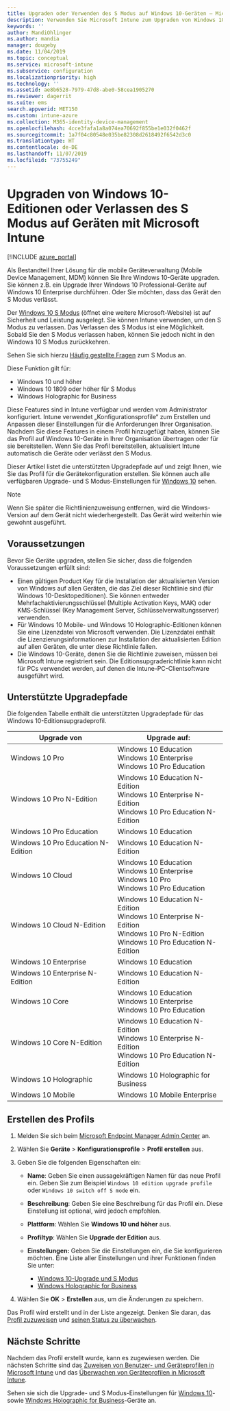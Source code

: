 ```yaml
---
title: Upgraden oder Verwenden des S Modus auf Windows 10-Geräten – Microsoft Intune – Azure | Microsoft-Dokumentation
description: Verwenden Sie Microsoft Intune zum Upgraden von Windows 10-Geräten auf eine andere Edition oder zum Aktivieren des S Modus. Administratoren können ein Gerätekonfigurationsprofil verwenden, um ein Upgrade von Windows 10 Professional auf Windows 10 Enterprise durchzuführen und den S Modus zu verlassen. Sie erhalten Informationen zu unterstützten Upgradepfaden für Windows 10 Pro, N Edition, Education, Cloud, Enterprise, Core, Holographic und Mobile.
keywords: ''
author: MandiOhlinger
ms.author: mandia
manager: dougeby
ms.date: 11/04/2019
ms.topic: conceptual
ms.service: microsoft-intune
ms.subservice: configuration
ms.localizationpriority: high
ms.technology: ''
ms.assetid: ae8b6528-7979-47d8-abe0-58cea1905270
ms.reviewer: dagerrit
ms.suite: ems
search.appverid: MET150
ms.custom: intune-azure
ms.collection: M365-identity-device-management
ms.openlocfilehash: 4cce3fafa1a8a074ea70692f855be1e032f0462f
ms.sourcegitcommit: 1a7f04c80548e035be82308d2618492f6542d3c0
ms.translationtype: HT
ms.contentlocale: de-DE
ms.lasthandoff: 11/07/2019
ms.locfileid: "73755249"
---
```

# <a name="upgrade-windows-10-editions-or-switch-out-of-s-mode-on-devices-using-microsoft-intune"></a>Upgraden von Windows 10-Editionen oder Verlassen des S Modus auf Geräten mit Microsoft Intune

[!INCLUDE [azure_portal](../includes/azure_portal.md)]

Als Bestandteil Ihrer Lösung für die mobile Geräteverwaltung (Mobile Device Management, MDM) können Sie Ihre Windows 10-Geräte upgraden. Sie können z.B. ein Upgrade Ihrer Windows 10 Professional-Geräte auf Windows 10 Enterprise durchführen. Oder Sie möchten, dass das Gerät den S Modus verlässt.

Der [Windows 10 S Modus](https://support.microsoft.com/help/4456067/windows-10-switch-out-of-s-mode) (öffnet eine weitere Microsoft-Website) ist auf Sicherheit und Leistung ausgelegt. Sie können Intune verwenden, um den S Modus zu verlassen. Das Verlassen des S Modus ist eine Möglichkeit. Sobald Sie den S Modus verlassen haben, können Sie jedoch nicht in den Windows 10 S Modus zurückkehren.

Sehen Sie sich hierzu [Häufig gestellte Fragen](https://support.microsoft.com/help/4020089/windows-10-in-s-mode-faq) zum S Modus an.

Diese Funktion gilt für:

- Windows 10 und höher
- Windows 10 1809 oder höher für S Modus
- Windows Holographic for Business

Diese Features sind in Intune verfügbar und werden vom Administrator konfiguriert. Intune verwendet „Konfigurationsprofile“ zum Erstellen und Anpassen dieser Einstellungen für die Anforderungen Ihrer Organisation. Nachdem Sie diese Features in einem Profil hinzugefügt haben, können Sie das Profil auf Windows 10-Geräte in Ihrer Organisation übertragen oder für sie bereitstellen. Wenn Sie das Profil bereitstellen, aktualisiert Intune automatisch die Geräte oder verlässt den S Modus.

Dieser Artikel listet die unterstützten Upgradepfade auf und zeigt Ihnen, wie Sie das Profil für die Gerätekonfiguration erstellen. Sie können auch alle verfügbaren Upgrade- und S Modus-Einstellungen für [Windows 10](edition-upgrade-windows-settings.md) sehen.

> [!NOTE]
> Wenn Sie später die Richtlinienzuweisung entfernen, wird die Windows-Version auf dem Gerät nicht wiederhergestellt. Das Gerät wird weiterhin wie gewohnt ausgeführt.

## <a name="prerequisites"></a>Voraussetzungen

Bevor Sie Geräte upgraden, stellen Sie sicher, dass die folgenden Voraussetzungen erfüllt sind:

- Einen gültigen Product Key für die Installation der aktualisierten Version von Windows auf allen Geräten, die das Ziel dieser Richtlinie sind (für Windows 10-Desktopeditionen). Sie können entweder Mehrfachaktivierungsschlüssel (Multiple Activation Keys, MAK) oder KMS-Schlüssel (Key Management Server, Schlüsselverwaltungsserver) verwenden.
- Für Windows 10 Mobile- und Windows 10 Holographic-Editionen können Sie eine Lizenzdatei von Microsoft verwenden. Die Lizenzdatei enthält die Lizenzierungsinformationen zur Installation der aktualisierten Edition auf allen Geräten, die unter diese Richtlinie fallen.
- Die Windows 10-Geräte, denen Sie die Richtlinie zuweisen, müssen bei Microsoft Intune registriert sein. Die Editionsupgraderichtlinie kann nicht für PCs verwendet werden, auf denen die Intune-PC-Clientsoftware ausgeführt wird.

## <a name="supported-upgrade-paths"></a>Unterstützte Upgradepfade

Die folgenden Tabelle enthält die unterstützten Upgradepfade für das Windows 10-Editionsupgradeprofil.

| Upgrade von | Upgrade auf: |
|---|---|
| Windows 10 Pro | Windows 10 Education <br/>Windows 10 Enterprise <br/>Windows 10 Pro Education |
| Windows 10 Pro N-Edition | Windows 10 Education N-Edition <br/>Windows 10 Enterprise N-Edition <br/>Windows 10 Pro Education N-Edition | 
| Windows 10 Pro Education | Windows 10 Education | 
| Windows 10 Pro Education N-Edition | Windows 10 Education N-Edition |
| Windows 10 Cloud | Windows 10 Education <br/>Windows 10 Enterprise <br/>Windows 10 Pro <br/>Windows 10 Pro Education | 
| Windows 10 Cloud N-Edition | Windows 10 Education N-Edition <br/>Windows 10 Enterprise N-Edition <br/>Windows 10 Pro N-Edition <br/>Windows 10 Pro Education N-Edition | 
| Windows 10 Enterprise | Windows 10 Education | 
| Windows 10 Enterprise N-Edition | Windows 10 Education N-Edition | 
| Windows 10 Core | Windows 10 Education <br/>Windows 10 Enterprise <br/>Windows 10 Pro Education | 
| Windows 10 Core N-Edition | Windows 10 Education N-Edition <br/>Windows 10 Enterprise N-Edition <br/>Windows 10 Pro Education N-Edition | 
| Windows 10 Holographic | Windows 10 Holographic for Business |
| Windows 10 Mobile | Windows 10 Mobile Enterprise |

<!--The following table provides information about the supported upgrade paths for Windows 10 editions in this policy:

![supported](./media/edition-upgrade-configure-windows-10/check_grn.png)  (X) = not supported    
![unsupported](./media/edition-upgrade-configure-windows-10/x_blk.png)    (green checkmark) = supported    

|Upgrade from edition\Upgrade to edition|Education|Education N|Pro Education|Pro Education N|Enterprise|Enterprise N|Professional|Professional N|Mobile Enterprise|Holographic for Business|
|--------|--------|--------|--------|--------|--------|--------|--------|--------|--------|--------|--------|
|Pro|![supported](./media/edition-upgrade-configure-windows-10/check_grn.png)|![unsupported](./media/edition-upgrade-configure-windows-10/x_blk.png)|![supported](./media/edition-upgrade-configure-windows-10/check_grn.png)|![unsupported](./media/edition-upgrade-configure-windows-10/x_blk.png)|![supported](./media/edition-upgrade-configure-windows-10/check_grn.png)|![unsupported](./media/edition-upgrade-configure-windows-10/x_blk.png)|![unsupported](./media/edition-upgrade-configure-windows-10/x_blk.png)|![unsupported](./media/edition-upgrade-configure-windows-10/x_blk.png)|![unsupported](./media/edition-upgrade-configure-windows-10/x_blk.png)|![unsupported](./media/edition-upgrade-configure-windows-10/x_blk.png)|
|Pro N|![unsupported](./media/edition-upgrade-configure-windows-10/x_blk.png)|![supported](./media/edition-upgrade-configure-windows-10/check_grn.png)|![unsupported](./media/edition-upgrade-configure-windows-10/x_blk.png)|![supported](./media/edition-upgrade-configure-windows-10/check_grn.png)|![unsupported](./media/edition-upgrade-configure-windows-10/x_blk.png)|![supported](./media/edition-upgrade-configure-windows-10/check_grn.png)|![unsupported](./media/edition-upgrade-configure-windows-10/x_blk.png)|![unsupported](./media/edition-upgrade-configure-windows-10/x_blk.png)|![unsupported](./media/edition-upgrade-configure-windows-10/x_blk.png)|![unsupported](./media/edition-upgrade-configure-windows-10/x_blk.png)|
|Pro Education|![supported](./media/edition-upgrade-configure-windows-10/check_grn.png)|![unsupported](./media/edition-upgrade-configure-windows-10/x_blk.png)|![unsupported](./media/edition-upgrade-configure-windows-10/x_blk.png)|![unsupported](./media/edition-upgrade-configure-windows-10/x_blk.png)|![unsupported](./media/edition-upgrade-configure-windows-10/x_blk.png)|![unsupported](./media/edition-upgrade-configure-windows-10/x_blk.png)|![unsupported](./media/edition-upgrade-configure-windows-10/x_blk.png)|![unsupported](./media/edition-upgrade-configure-windows-10/x_blk.png)|![unsupported](./media/edition-upgrade-configure-windows-10/x_blk.png)|![unsupported](./media/edition-upgrade-configure-windows-10/x_blk.png)|
|Pro Education N|![unsupported](./media/edition-upgrade-configure-windows-10/x_blk.png)|![supported](./media/edition-upgrade-configure-windows-10/check_grn.png)|![unsupported](./media/edition-upgrade-configure-windows-10/x_blk.png)|![unsupported](./media/edition-upgrade-configure-windows-10/x_blk.png)|![unsupported](./media/edition-upgrade-configure-windows-10/x_blk.png)|![unsupported](./media/edition-upgrade-configure-windows-10/x_blk.png)|![unsupported](./media/edition-upgrade-configure-windows-10/x_blk.png)|![unsupported](./media/edition-upgrade-configure-windows-10/x_blk.png)|![unsupported](./media/edition-upgrade-configure-windows-10/x_blk.png)|![unsupported](./media/edition-upgrade-configure-windows-10/x_blk.png)|
|Cloud|![supported](./media/edition-upgrade-configure-windows-10/check_grn.png)|![unsupported](./media/edition-upgrade-configure-windows-10/x_blk.png)|![supported](./media/edition-upgrade-configure-windows-10/check_grn.png)|![unsupported](./media/edition-upgrade-configure-windows-10/x_blk.png)|![supported](./media/edition-upgrade-configure-windows-10/check_grn.png)|![unsupported](./media/edition-upgrade-configure-windows-10/x_blk.png)|![supported](./media/edition-upgrade-configure-windows-10/check_grn.png)|![unsupported](./media/edition-upgrade-configure-windows-10/x_blk.png)|![unsupported](./media/edition-upgrade-configure-windows-10/x_blk.png)|![unsupported](./media/edition-upgrade-configure-windows-10/x_blk.png)|
|Cloud N|![unsupported](./media/edition-upgrade-configure-windows-10/x_blk.png)|![supported](./media/edition-upgrade-configure-windows-10/check_grn.png)|![unsupported](./media/edition-upgrade-configure-windows-10/x_blk.png)|![supported](./media/edition-upgrade-configure-windows-10/check_grn.png)|![unsupported](./media/edition-upgrade-configure-windows-10/x_blk.png)|![supported](./media/edition-upgrade-configure-windows-10/check_grn.png)|![unsupported](./media/edition-upgrade-configure-windows-10/x_blk.png)|![supported](./media/edition-upgrade-configure-windows-10/check_grn.png)|![unsupported](./media/edition-upgrade-configure-windows-10/x_blk.png)|![unsupported](./media/edition-upgrade-configure-windows-10/x_blk.png)|
|Enterprise|![supported](./media/edition-upgrade-configure-windows-10/check_grn.png)|![unsupported](./media/edition-upgrade-configure-windows-10/x_blk.png)|![unsupported](./media/edition-upgrade-configure-windows-10/x_blk.png)|![unsupported](./media/edition-upgrade-configure-windows-10/x_blk.png)|![unsupported](./media/edition-upgrade-configure-windows-10/x_blk.png)|![unsupported](./media/edition-upgrade-configure-windows-10/x_blk.png)|![unsupported](./media/edition-upgrade-configure-windows-10/x_blk.png)|![unsupported](./media/edition-upgrade-configure-windows-10/x_blk.png)|![unsupported](./media/edition-upgrade-configure-windows-10/x_blk.png)|![unsupported](./media/edition-upgrade-configure-windows-10/x_blk.png)|
|Enterprise N|![unsupported](./media/edition-upgrade-configure-windows-10/x_blk.png)|![supported](./media/edition-upgrade-configure-windows-10/check_grn.png)|![unsupported](./media/edition-upgrade-configure-windows-10/x_blk.png)|![unsupported](./media/edition-upgrade-configure-windows-10/x_blk.png)|![unsupported](./media/edition-upgrade-configure-windows-10/x_blk.png)|![unsupported](./media/edition-upgrade-configure-windows-10/x_blk.png)|![unsupported](./media/edition-upgrade-configure-windows-10/x_blk.png)|![unsupported](./media/edition-upgrade-configure-windows-10/x_blk.png)|![unsupported](./media/edition-upgrade-configure-windows-10/x_blk.png)|![unsupported](./media/edition-upgrade-configure-windows-10/x_blk.png)|
|Core|![supported](./media/edition-upgrade-configure-windows-10/check_grn.png)|![unsupported](./media/edition-upgrade-configure-windows-10/x_blk.png)|![supported](./media/edition-upgrade-configure-windows-10/check_grn.png)|![unsupported](./media/edition-upgrade-configure-windows-10/x_blk.png)|![unsupported](./media/edition-upgrade-configure-windows-10/x_blk.png)|![unsupported](./media/edition-upgrade-configure-windows-10/x_blk.png)|![unsupported](./media/edition-upgrade-configure-windows-10/x_blk.png)|![unsupported](./media/edition-upgrade-configure-windows-10/x_blk.png)|![unsupported](./media/edition-upgrade-configure-windows-10/x_blk.png)|![unsupported](./media/edition-upgrade-configure-windows-10/x_blk.png)|
|Core N|![unsupported](./media/edition-upgrade-configure-windows-10/x_blk.png)|![supported](./media/edition-upgrade-configure-windows-10/check_grn.png)|![unsupported](./media/edition-upgrade-configure-windows-10/x_blk.png)|![supported](./media/edition-upgrade-configure-windows-10/check_grn.png)|![unsupported](./media/edition-upgrade-configure-windows-10/x_blk.png)|![unsupported](./media/edition-upgrade-configure-windows-10/x_blk.png)|![unsupported](./media/edition-upgrade-configure-windows-10/x_blk.png)|![unsupported](./media/edition-upgrade-configure-windows-10/x_blk.png)|![unsupported](./media/edition-upgrade-configure-windows-10/x_blk.png)|![unsupported](./media/edition-upgrade-configure-windows-10/x_blk.png)|
|Mobile|![unsupported](./media/edition-upgrade-configure-windows-10/x_blk.png)|![unsupported](./media/edition-upgrade-configure-windows-10/x_blk.png)|![unsupported](./media/edition-upgrade-configure-windows-10/x_blk.png)|![unsupported](./media/edition-upgrade-configure-windows-10/x_blk.png)|![unsupported](./media/edition-upgrade-configure-windows-10/x_blk.png)|![unsupported](./media/edition-upgrade-configure-windows-10/x_blk.png)|![unsupported](./media/edition-upgrade-configure-windows-10/x_blk.png)|![unsupported](./media/edition-upgrade-configure-windows-10/x_blk.png)|![supported](./media/edition-upgrade-configure-windows-10/check_grn.png)|![unsupported](./media/edition-upgrade-configure-windows-10/x_blk.png)|
|Holographic|![unsupported](./media/edition-upgrade-configure-windows-10/x_blk.png)|![unsupported](./media/edition-upgrade-configure-windows-10/x_blk.png)|![unsupported](./media/edition-upgrade-configure-windows-10/x_blk.png)|![unsupported](./media/edition-upgrade-configure-windows-10/x_blk.png)|![unsupported](./media/edition-upgrade-configure-windows-10/x_blk.png)|![unsupported](./media/edition-upgrade-configure-windows-10/x_blk.png)|![unsupported](./media/edition-upgrade-configure-windows-10/x_blk.png)|![unsupported](./media/edition-upgrade-configure-windows-10/x_blk.png)|![unsupported](./media/edition-upgrade-configure-windows-10/x_blk.png)|![supported](./media/edition-upgrade-configure-windows-10/check_grn.png) -->

## <a name="create-the-profile"></a>Erstellen des Profils

1. Melden Sie sich beim [Microsoft Endpoint Manager Admin Center](https://go.microsoft.com/fwlink/?linkid=2109431) an.
2. Wählen Sie **Geräte** > **Konfigurationsprofile** > **Profil erstellen** aus.
3. Geben Sie die folgenden Eigenschaften ein:

    - **Name**: Geben Sie einen aussagekräftigen Namen für das neue Profil ein. Geben Sie zum Beispiel `Windows 10 edition upgrade profile` oder `Windows 10 switch off S mode` ein.
    - **Beschreibung**: Geben Sie eine Beschreibung für das Profil ein. Diese Einstellung ist optional, wird jedoch empfohlen.
    - **Plattform**: Wählen Sie **Windows 10 und höher** aus.
    - **Profiltyp**: Wählen Sie **Upgrade der Edition** aus.
    - **Einstellungen:** Geben Sie die Einstellungen ein, die Sie konfigurieren möchten. Eine Liste aller Einstellungen und ihrer Funktionen finden Sie unter:

        - [Windows 10-Upgrade und S Modus](edition-upgrade-windows-settings.md)
        - [Windows Holographic for Business](holographic-upgrade.md)

4. Wählen Sie **OK** > **Erstellen** aus, um die Änderungen zu speichern.

Das Profil wird erstellt und in der Liste angezeigt. Denken Sie daran, das [Profil zuzuweisen](device-profile-assign.md) und [seinen Status zu überwachen](device-profile-monitor.md).

## <a name="next-steps"></a>Nächste Schritte

Nachdem das Profil erstellt wurde, kann es zugewiesen werden. Die nächsten Schritte sind das [Zuweisen von Benutzer- und Geräteprofilen in Microsoft Intune](device-profile-assign.md) und das [Überwachen von Geräteprofilen in Microsoft Intune](device-profile-monitor.md).

Sehen sie sich die Upgrade- und S Modus-Einstellungen für [Windows 10](edition-upgrade-windows-settings.md)- sowie [Windows Holographic for Business](holographic-upgrade.md)-Geräte an.
